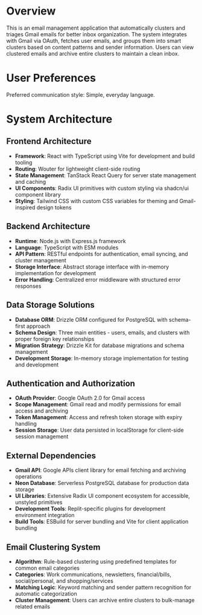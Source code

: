 # Overview

This is an email management application that automatically clusters and triages Gmail emails for better inbox organization. The system integrates with Gmail via OAuth, fetches user emails, and groups them into smart clusters based on content patterns and sender information. Users can view clustered emails and archive entire clusters to maintain a clean inbox.

# User Preferences

Preferred communication style: Simple, everyday language.

# System Architecture

## Frontend Architecture
- **Framework**: React with TypeScript using Vite for development and build tooling
- **Routing**: Wouter for lightweight client-side routing
- **State Management**: TanStack React Query for server state management and caching
- **UI Components**: Radix UI primitives with custom styling via shadcn/ui component library
- **Styling**: Tailwind CSS with custom CSS variables for theming and Gmail-inspired design tokens

## Backend Architecture
- **Runtime**: Node.js with Express.js framework
- **Language**: TypeScript with ESM modules
- **API Pattern**: RESTful endpoints for authentication, email syncing, and cluster management
- **Storage Interface**: Abstract storage interface with in-memory implementation for development
- **Error Handling**: Centralized error middleware with structured error responses

## Data Storage Solutions
- **Database ORM**: Drizzle ORM configured for PostgreSQL with schema-first approach
- **Schema Design**: Three main entities - users, emails, and clusters with proper foreign key relationships
- **Migration Strategy**: Drizzle Kit for database migrations and schema management
- **Development Storage**: In-memory storage implementation for testing and development

## Authentication and Authorization
- **OAuth Provider**: Google OAuth 2.0 for Gmail access
- **Scope Management**: Gmail read and modify permissions for email access and archiving
- **Token Management**: Access and refresh token storage with expiry handling
- **Session Storage**: User data persisted in localStorage for client-side session management

## External Dependencies
- **Gmail API**: Google APIs client library for email fetching and archiving operations
- **Neon Database**: Serverless PostgreSQL database for production data storage
- **UI Libraries**: Extensive Radix UI component ecosystem for accessible, unstyled primitives
- **Development Tools**: Replit-specific plugins for development environment integration
- **Build Tools**: ESBuild for server bundling and Vite for client application bundling

## Email Clustering System
- **Algorithm**: Rule-based clustering using predefined templates for common email categories
- **Categories**: Work communications, newsletters, financial/bills, social/personal, and shopping/services
- **Matching Logic**: Keyword matching and sender pattern recognition for automatic categorization
- **Cluster Management**: Users can archive entire clusters to bulk-manage related emails